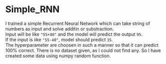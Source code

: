 # Simple_RNN

I trained a simple Recurrent Neural Network which can take string of numbers as input and solve additin or substraction.   
Input will be like `"55+40"` and the model will predict the output `95`.    
If the input is iike `"55-40"`, model should predict `15`.     
The hyperparameter are choosen in such a manner so that it can predict 100% correct. There is no dataset given, as I could not find any. So I have created some data using numpy random function.
